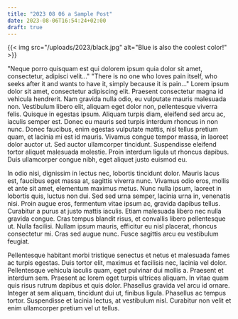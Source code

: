 ```yaml
---
title: "2023 08 06 a Sample Post"
date: 2023-08-06T16:54:24+02:00
draft: true
---
```


{{< img src="/uploads/2023/black.jpg" alt="Blue is also the coolest color!" >}}

"Neque porro quisquam est qui dolorem ipsum quia dolor sit amet, consectetur, adipisci velit..."
"There is no one who loves pain itself, who seeks after it and wants to have it, simply because it is pain..."
Lorem ipsum dolor sit amet, consectetur adipiscing elit. Praesent consectetur magna id vehicula hendrerit. Nam gravida nulla odio, eu vulputate mauris malesuada non. Vestibulum libero elit, aliquam eget dolor non, pellentesque viverra felis. Quisque in egestas ipsum. Aliquam turpis diam, eleifend sed arcu ac, iaculis semper est. Donec eu mauris sed turpis interdum rhoncus in non nunc. Donec faucibus, enim egestas vulputate mattis, nisl tellus pretium quam, et lacinia mi est id mauris. Vivamus congue tempor massa, in laoreet dolor auctor ut. Sed auctor ullamcorper tincidunt. Suspendisse eleifend tortor aliquet malesuada molestie. Proin interdum ligula ut rhoncus dapibus. Duis ullamcorper congue nibh, eget aliquet justo euismod eu.

In odio nisi, dignissim in lectus nec, lobortis tincidunt dolor. Mauris lacus est, faucibus eget massa at, sagittis viverra nunc. Vivamus odio eros, mollis et ante sit amet, elementum maximus metus. Nunc nulla ipsum, laoreet in lobortis quis, luctus non dui. Sed sed urna semper, lacinia urna in, venenatis nisi. Proin augue eros, fermentum vitae ipsum ac, gravida dapibus tellus. Curabitur a purus at justo mattis iaculis. Etiam malesuada libero nec nulla gravida congue. Cras tempus blandit risus, et convallis libero pellentesque ut. Nulla facilisi. Nullam ipsum mauris, efficitur eu nisl placerat, rhoncus consectetur mi. Cras sed augue nunc. Fusce sagittis arcu eu vestibulum feugiat.

Pellentesque habitant morbi tristique senectus et netus et malesuada fames ac turpis egestas. Duis tortor elit, maximus et facilisis nec, lacinia vel dolor. Pellentesque vehicula iaculis quam, eget pulvinar dui mollis a. Praesent et interdum sem. Praesent ac lorem eget turpis ultrices aliquam. In vitae quam quis risus rutrum dapibus et quis dolor. Phasellus gravida vel arcu id ornare. Integer at sem aliquam, tincidunt dui ut, finibus ligula. Phasellus ac tempus tortor. Suspendisse et lacinia lectus, at vestibulum nisl. Curabitur non velit et enim ullamcorper pretium vel ut tellus.
